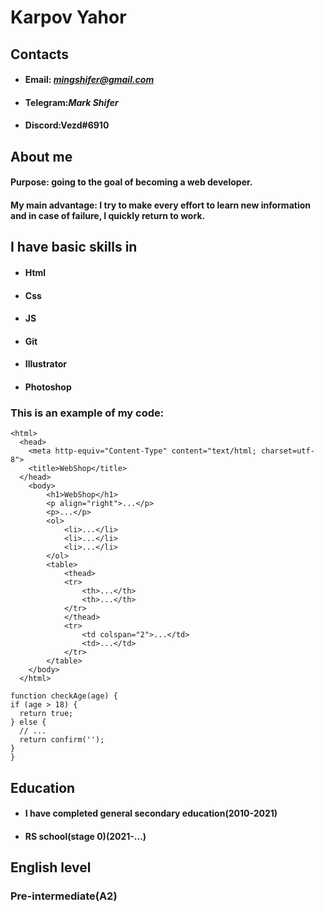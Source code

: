 # Karpov Yahor #
## Contacts ##
 * #### Email: *mingshifer@gmail.com* ####
 * #### Telegram:*Mark Shifer* ####
 * #### Discord:Vezd#6910 ####

## About me ##
#### Purpose: going to the goal of becoming a web developer. ####
#### My main advantage: I try to make every effort to learn new information and in case of failure, I quickly return to work. ####

## I have basic skills in ##
* #### Html ####
* #### Css ####
* #### JS ####
* #### Git ####
* #### Illustrator ####
* #### Photoshop ####

### This is an example of my code: 
```
<html>
  <head>
    <meta http-equiv="Content-Type" content="text/html; charset=utf-8">
    <title>WebShop</title>
  </head>
    <body>
        <h1>WebShop</h1>
        <p align="right">...</p>
        <p>...</p>
        <ol>
            <li>...</li>
            <li>...</li>
            <li>...</li>
        </ol>
        <table>
            <thead>
            <tr>
                <th>...</th>
                <th>...</th>
            </tr>
            </thead>
            <tr>
                <td colspan="2">...</td>
                <td>...</td>
            </tr>
        </table>
    </body>
  </html>
  ```

  ```
function checkAge(age) {
  if (age > 18) {
    return true;
  } else {
    // ...
    return confirm('');
  }
}
  ```

## Education ##
* #### I have completed general secondary education(2010-2021) ####
* #### RS school(stage 0)(2021-...) ####

## English level ## 
### Pre-intermediate(A2) ###
